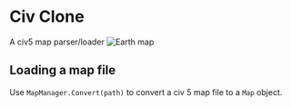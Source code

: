 # Civ Clone

A civ5 map parser/loader
![Earth map][civ]

[civ]: https://github.com/popcron/civclone/blob/master/civ.png "Earth map"

## Loading a map file
Use `MapManager.Convert(path)` to convert a civ 5 map file to a `Map` object.
